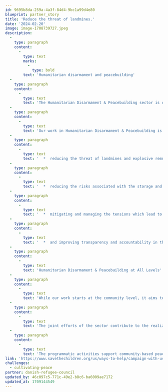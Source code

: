 ```yaml
---
id: 9695b8da-259a-4a3f-84d4-9bc1a99d4e80
blueprint: partner_story
title: 'Reduce the threat of landmines.'
date: '2024-02-20'
image: image-1708739727.jpeg
description:
  -
    type: paragraph
    content:
      -
        type: text
        marks:
          -
            type: bold
        text: 'Humanitarian disarmament and peacebuilding'
  -
    type: paragraph
    content:
      -
        type: text
        text: 'The Humanitarian Disarmament & Peacebuilding sector is one of DRC’s five core sectors of intervention. It seeks to contribute to the fields of disarmament and peacebuilding through a focus on the safety and security of the conflict- and displacement-affected populations at the center of DRC’s mandate.'
  -
    type: paragraph
    content:
      -
        type: text
        text: 'Our work in Humanitarian Disarmament & Peacebuilding is guided by a bottom-up, rights-based approach, which emphasizes the right of conflict- and displacement-affected communities to safety and security. Community-level activities include, but are not limited to:'
  -
    type: paragraph
    content:
      -
        type: text
        text: '  *  reducing the threat of landmines and explosive remnants of war'
  -
    type: paragraph
    content:
      -
        type: text
        text: '  *  reducing the risks associated with the storage and circulation of weapons and munitions'
  -
    type: paragraph
    content:
      -
        type: text
        text: '  *  mitigating and managing the tensions which lead to conflict'
  -
    type: paragraph
    content:
      -
        type: text
        text: '  *  and improving transparency and accountability in the relationships between local communities and duty bearers, such as local security providers.'
  -
    type: paragraph
    content:
      -
        type: text
        text: 'Humanitarian Disarmament & Peacebuilding at All Levels'
  -
    type: paragraph
    content:
      -
        type: text
        text: 'While our work starts at the community level, it aims to influence change at all levels to increase the understanding of community-level issues and encourage engagement with them. This in turn strengthens the formal and informal institutional environment, which influences people’s safety and security at a local, national, and regional level.  ​​​​​​​'
  -
    type: paragraph
    content:
      -
        type: text
        text: 'The joint efforts of the sector contribute to the realization of Sustainable Development Goal 16 promoting peaceful, just, and inclusive institutions and societies. This is done by combating the proliferation of small arms and light weapons, removing the threats posed by landmines and other explosive remnants of war, and improving security governance to prevent and manage conflicts. '
  -
    type: paragraph
    content:
      -
        type: text
        text: 'The programmatic activities support community-based peacebuilding and security and promote sustainability by providing information on peace and security at all levels of society. The sector is relevant for the development of global policy not only within disarmament and peacebuilding, but also in the humanitarian-development-peace ‘Triple Nexus’.'
link: 'https://www.savethechildren.org/us/ways-to-help/campaign-with-us/stop-war-on-children'
challenges:
  - cultivating-peace
partner: danish-refugee-council
updated_by: 46c097c5-771c-49e2-b8c6-ba6009ae7172
updated_at: 1709144549
---
```

